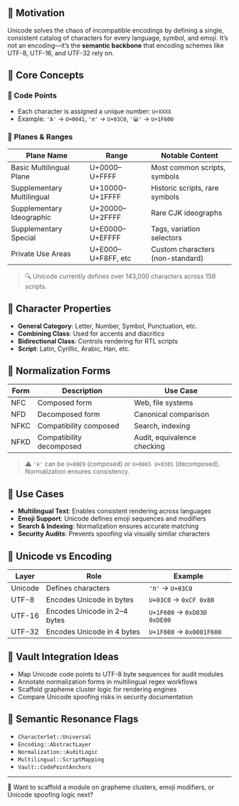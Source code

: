 ## 📌 Motivation

Unicode solves the chaos of incompatible encodings by defining a single, consistent catalog of characters for every language, symbol, and emoji. It’s not an encoding—it’s the **semantic backbone** that encoding schemes like UTF-8, UTF-16, and UTF-32 rely on.

## 🧠 Core Concepts

### 🔢 Code Points

- Each character is assigned a unique number: `U+XXXX`
- Example: `'A'` → `U+0041`, `'π'` → `U+03C0`, `'😀'` → `U+1F600`

### 🧩 Planes & Ranges

| Plane Name               | Range             | Notable Content                  |
|--------------------------|-------------------|----------------------------------|
| Basic Multilingual Plane | U+0000–U+FFFF     | Most common scripts, symbols     |
| Supplementary Multilingual | U+10000–U+1FFFF | Historic scripts, rare symbols   |
| Supplementary Ideographic | U+20000–U+2FFFF  | Rare CJK ideographs              |
| Supplementary Special    | U+E0000–U+EFFFF   | Tags, variation selectors        |
| Private Use Areas        | U+E000–U+F8FF, etc| Custom characters (non-standard) |

> 🔍 Unicode currently defines over 143,000 characters across 159 scripts.

## 🧬 Character Properties

- **General Category**: Letter, Number, Symbol, Punctuation, etc.
- **Combining Class**: Used for accents and diacritics
- **Bidirectional Class**: Controls rendering for RTL scripts
- **Script**: Latin, Cyrillic, Arabic, Han, etc.

## 🔄 Normalization Forms

| Form   | Description                            | Use Case                        |
|--------|----------------------------------------|----------------------------------|
| NFC    | Composed form                          | Web, file systems                |
| NFD    | Decomposed form                        | Canonical comparison             |
| NFKC   | Compatibility composed                 | Search, indexing                 |
| NFKD   | Compatibility decomposed               | Audit, equivalence checking      |

> ⚠️ `'é'` can be `U+00E9` (composed) or `U+0065 U+0301` (decomposed). Normalization ensures consistency.

## 🧰 Use Cases

- **Multilingual Text**: Enables consistent rendering across languages
- **Emoji Support**: Unicode defines emoji sequences and modifiers
- **Search & Indexing**: Normalization ensures accurate matching
- **Security Audits**: Prevents spoofing via visually similar characters

## 🧮 Unicode vs Encoding

| Layer         | Role                          | Example                        |
|---------------|-------------------------------|--------------------------------|
| Unicode       | Defines characters             | `'π'` → `U+03C0`               |
| UTF-8         | Encodes Unicode in bytes       | `U+03C0` → `0xCF 0x80`         |
| UTF-16        | Encodes Unicode in 2–4 bytes   | `U+1F600` → `0xD83D 0xDE00`    |
| UTF-32        | Encodes Unicode in 4 bytes     | `U+1F600` → `0x0001F600`       |

## 🧠 Vault Integration Ideas

- Map Unicode code points to UTF-8 byte sequences for audit modules
- Annotate normalization forms in multilingual regex workflows
- Scaffold grapheme cluster logic for rendering engines
- Compare Unicode spoofing risks in security documentation

## 🧵 Semantic Resonance Flags

- `CharacterSet::Universal`
- `Encoding::AbstractLayer`
- `Normalization::AuditLogic`
- `Multilingual::ScriptMapping`
- `Vault::CodePointAnchors`

---

🧩 Want to scaffold a module on grapheme clusters, emoji modifiers, or Unicode spoofing logic next?
